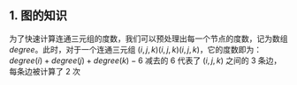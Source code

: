 ## 1. 图的知识
为了快速计算连通三元组的度数，我们可以预处理出每一个节点的度数，记为数组 $degree$。此时，对于一个连通三元组 $(i,j,k)(i, j, k)(i,j,k)$，它的度数即为：
                $degree(i)+degree(j)+degree(k)-6$
减去的 $6$ 代表了 $(i,j,k)$ 之间的 $3$ 条边，每条边被计算了 $2$ 次
